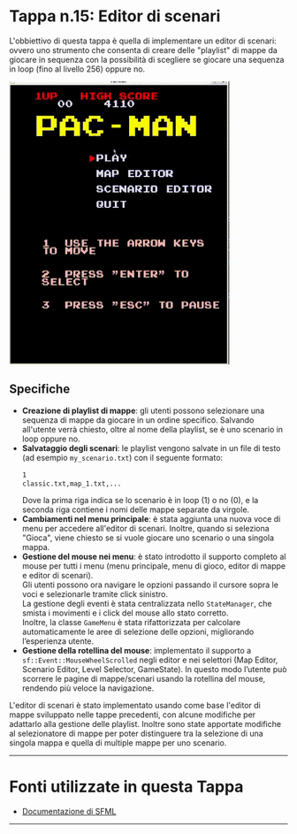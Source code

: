 # Tappa n.15: Editor di scenari
L'obbiettivo di questa tappa è quella di implementare un editor di scenari: ovvero uno strumento che consenta di creare delle "playlist" di mappe da giocare in sequenza con la possibilità di scegliere se giocare una sequenza in loop (fino al livello 256) oppure no.

![Dimostrazione](images/demonstration.gif)

## Specifiche
- **Creazione di playlist di mappe**: gli utenti possono selezionare una sequenza di mappe da giocare in un ordine specifico. Salvando all'utente verrà chiesto, oltre al nome della playlist, se è uno scenario in loop oppure no.
- **Salvataggio degli scenari**: le playlist vengono salvate in un file di testo (ad esempio `my_scenario.txt`) con il seguente formato:
    ```
    1
    classic.txt,map_1.txt,...
    ```
    Dove la prima riga indica se lo scenario è in loop (1) o no (0), e la seconda riga contiene i nomi delle mappe separate da virgole.
- **Cambiamenti nel menu principale**: è stata aggiunta una nuova voce di menu per accedere all'editor di scenari. Inoltre, quando si seleziona "Gioca", viene chiesto se si vuole giocare uno scenario o una singola mappa.
- **Gestione del mouse nei menu**: è stato introdotto il supporto completo al mouse per tutti i menu (menu principale, menu di gioco, editor di mappe e editor di scenari).  
  Gli utenti possono ora navigare le opzioni passando il cursore sopra le voci e selezionarle tramite click sinistro.  
  La gestione degli eventi è stata centralizzata nello `StateManager`, che smista i movimenti e i click del mouse allo stato corretto.  
  Inoltre, la classe `GameMenu` è stata rifattorizzata per calcolare automaticamente le aree di selezione delle opzioni, migliorando l’esperienza utente.
- **Gestione della rotellina del mouse**: implementato il supporto a `sf::Event::MouseWheelScrolled` negli editor e nei selettori (Map Editor, Scenario Editor, Level Selector, GameState). In questo modo l’utente può scorrere le pagine di mappe/scenari usando la rotellina del mouse, rendendo più veloce la navigazione.


L'editor di scenari è stato implementato usando come base l'editor di mappe sviluppato nelle tappe precedenti, con alcune modifiche per adattarlo alla gestione delle playlist.
Inoltre sono state apportate modifiche al selezionatore di mappe per poter distinguere tra la selezione di una singola mappa e quella di multiple mappe per uno scenario.

---

# Fonti utilizzate in questa Tappa
- [Documentazione di SFML](https://www.sfml-dev.org/documentation/3.0.0/structsf_1_1Event_1_1MouseWheelScrolled.html#a02d581d6baf283dcbf6ea38a6e1f8d04)

---